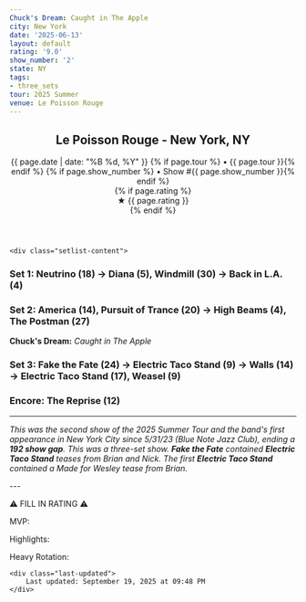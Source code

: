 ```yaml
---
Chuck's Dream: Caught in The Apple
city: New York
date: '2025-06-13'
layout: default
rating: '9.0'
show_number: '2'
state: NY
tags:
- three_sets
tour: 2025 Summer
venue: Le Poisson Rouge
---
```


<article class="show-card">
    <header class="show-header">
        <h1>Le Poisson Rouge - New York, NY</h1>
        <div class="show-meta">
            {{ page.date | date: "%B %d, %Y" }}
            {% if page.tour %} • {{ page.tour }}{% endif %}
            {% if page.show_number %} • Show #{{ page.show_number }}{% endif %}
        </div>
        {% if page.rating %}
        <div class="show-rating">★ {{ page.rating }}</div>
        {% endif %}
    </header>
    
    <div class="setlist-content">
<h3 class="setlist-header"><strong>Set 1:</strong>  <strong class="highlighted-jam jam-tooltip jam-link" data-tooltip="<strong>Timing:</strong> 18:55<br><strong>Notes:</strong> Spirograph funk blooms into excellent, emotional peaks before easing into reflective, pastoral space -&gt; Diana." data-url="/jam-chart/?filter=Neutrino">Neutrino</strong> (18) -> Diana (5), <span class="jam-entry jam-tooltip jam-link" data-tooltip="<strong>Timing:</strong> 30:05<br><strong>Notes:</strong> Eccentric, upbeat funk sprouts in the final 10 minutes, with wailing guitar surfing above. Lands somewhere between Galisteo Way, All My Friends, and Broken Wing, before an energetic build and smooth slide -&gt; Back in L.A.
" data-url="/jam-chart/?filter=Windmill">Windmill</span> (30) -> Back in L.A. (4)</h3>
<h3 class="setlist-header"><strong>Set 2:</strong>  <span class="jam-entry jam-tooltip jam-link" data-tooltip="<strong>Timing:</strong> 14:39<br><strong>Notes:</strong> Digital bamboo-garden groove glides past the industrial gearings of a spaceship, lands on a glitzy, jazzy dance-floor of a planet, and gets chased through canyons to a close.
" data-url="/jam-chart/?filter=America">America</span> (14), <span class="jam-entry jam-tooltip jam-link" data-tooltip="<strong>Timing:</strong> 20:15<br><strong>Notes:</strong> Electro groove takes a scenic trip through intergalactic valleys and mountains, building to a radiant peak before settling into a calm awakening in a bubbling hot spring. 
" data-url="/jam-chart/?filter=Pursuit of Trance">Pursuit of Trance</span> (20) -> High Beams (4), <span class="jam-entry jam-tooltip jam-link" data-tooltip="<strong>Timing:</strong> 27:22<br><strong>Notes:</strong> Immersive atmosphere with a groove that builds cleanly.
" data-url="/jam-chart/?filter=The Postman">The Postman</span> (27)</h3>
<p class="chucks-dream"><strong>Chuck's Dream:</strong> <em> Caught in The Apple</em></p>
<h3 class="setlist-header"><strong>Set 3:</strong>  <strong class="highlighted-jam jam-tooltip jam-link" data-tooltip="<strong>Timing:</strong> 24:01<br><strong>Notes:</strong> The Postman goes forest mode, swims through a &#x27;90s pool commercial, and marches toward a twinkling twilight inlet, overlooking contemplatively before plunging in and skipping into -&gt; Electric Taco Stand.
" data-url="/jam-chart/?filter=Fake the Fate">Fake the Fate</strong> (24) -> <span class="jam-entry jam-tooltip jam-link" data-tooltip="<strong>Timing:</strong> 9:39<br><strong>Notes:</strong> Upbeat chicken-scratch guitar and bluesy piano, very Dr. John at times. Turns ominous in the final before going -&gt; Walls.
" data-url="/jam-chart/?filter=Electric Taco Stand">Electric Taco Stand</span> (9) -> <span class="jam-entry jam-tooltip jam-link" data-tooltip="<strong>Timing:</strong> 14:15<br><strong>Notes:</strong> Hypnotic groove.
" data-url="/jam-chart/?filter=Walls">Walls</span> (14) -> <span class="jam-entry jam-tooltip jam-link" data-tooltip="<strong>Timing:</strong> 17:28<br><strong>Notes:</strong> Some great &#x27;hey&#x27; jamming in the first five minutes, showcasing fantastic listening and communication from everyone. Lowkey until the final third, where they build to a close.
" data-url="/jam-chart/?filter=Electric Taco Stand">Electric Taco Stand</span> (17), Weasel (9)</h3>
<h3 class="setlist-header"><strong>Encore:</strong>  The Reprise (12)</h3>
<hr class="section-divider">
<p class="show-notes"><em>This was the second show of the 2025 Summer Tour and the band's first appearance in New York City since 5/31/23 (Blue Note Jazz Club), ending a <strong>192 show gap</strong>. This was a three-set show. <strong>Fake the Fate</strong> contained <strong>Electric Taco Stand</strong> teases from Brian and Nick. The first <strong>Electric Taco Stand</strong> contained a Made for Wesley tease from Brian.</em></p>
<p class="review-text">---</p>
<p class="review-text">⚠️ FILL IN RATING ⚠️</p>
<p class="review-text">MVP:</p>
<p class="review-text">Highlights:</p>
<p class="review-text">Heavy Rotation:</p>
    </div>
    
    <div class="last-updated">
        Last updated: September 19, 2025 at 09:48 PM
    </div>
</article>